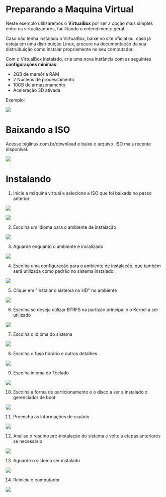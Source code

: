 # Preparando a Maquina Virtual
Neste exemplo utilizaremos o **VirtualBox** por ser a opção mais simples entre os virtualizadores, facilitando o entendimento geral.<br>

Caso não tenha instalado o VirtualBox, baixe no site oficial ou, caso já esteja em uma distribuição Linux, procure na documentação da sua distruibuição como instalar propriamente no seu computador. <br>

Com o VirtualBox instalado, crie uma nova instância com as seguintes **configurações minimas**:
- 2GB de memória RAM
- 2 Núcleos de processamento
- 10GB de armazenamento
- Aceleração 3D ativada

Exemplo:<br>

![](/assets/images/instalacao-vm/config-vm.png)

# Baixando a ISO
Acesse biglinux.com.br/download e baixe o arquivo .ISO mais recente disponível.

![](/assets/images/instalacao-vm/download-biglinux.png)

# Instalando

1. Inicie a máquina virtual e selecione a ISO que foi baixada no passo anterior

![](/assets/images/instalacao-vm/instalacao-01.png)<br>

![](/assets/images/instalacao-vm/instalacao-02.png)<br>

2. Escolha um idioma para o ambiente de instalação

![](/assets/images/instalacao-vm/instalacao-03.png)<br>

3. Aguarde enquanto o ambiente é incializado

![](/assets/images/instalacao-vm/instalacao-04.png)<br>

4. Escolha uma configuração para o ambiente de instalação, que também será utilizada como padrão no sistema instalado.

![](/assets/images/instalacao-vm/instalacao-05.png)<br>

5. Clique em "Instalar o sistema no HD" no ambiente

![](/assets/images/instalacao-vm/instalacao-06.png)<br>

6. Escolha se deseja utilizar BTRFS na partição principal e o Kernel a ser utilizado

![](/assets/images/instalacao-vm/instalacao-07.png)<br>

7. Escolha o idioma do sistema

![](/assets/images/instalacao-vm/instalacao-08.png)<br>

8. Escolha o fuso horário e outros detalhes

![](/assets/images/instalacao-vm/instalacao-09.png)<br>

9. Escolha idioma do Teclado

![](/assets/images/instalacao-vm/instalacao-10.png)<br>

10. Escolha a forma de particionamento e o disco a ser a instalado o gerenciador de boot

![](/assets/images/instalacao-vm/instalacao-11.png)<br>

11. Preencha as informações de usuário

![](/assets/images/instalacao-vm/instalacao-12.png)<br>

12. Analise o resumo pré-instalação do sistema e volte a etapas anteriores se necessário

![](/assets/images/instalacao-vm/instalacao-13.png)<br>

13. Aguarde o sistema ser instalado

![](/assets/images/instalacao-vm/instalacao-14.png)<br>

14. Reinicie o computador

![](/assets/images/instalacao-vm/instalacao-15.png)<br>